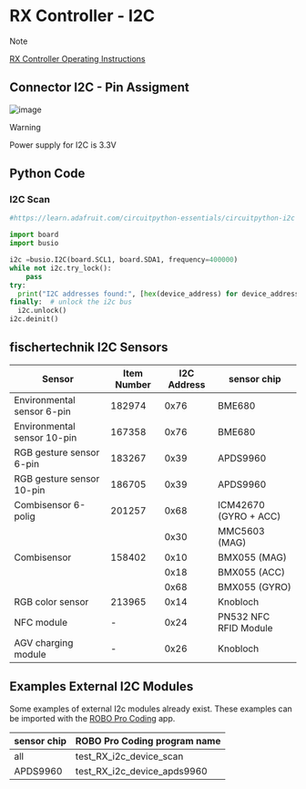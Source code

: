 # RX Controller - I2C

> [!NOTE]
> [RX Controller Operating Instructions](https://www.fischertechnik.de/-/media/fischertechnik/rebrush/spielzeug/e-learning/smart-robots-max/lernmaterial/bedienunganleitung-rx/rx_controller_en.pdf)

## Connector I2C - Pin Assigment
![image](https://github.com/user-attachments/assets/9121a6af-6fb6-44de-b255-afbd045acae8)

> [!WARNING]
> Power supply for I2C is 3.3V

## Python Code
### I2C Scan

```python
#https://learn.adafruit.com/circuitpython-essentials/circuitpython-i2c

import board
import busio

i2c =busio.I2C(board.SCL1, board.SDA1, frequency=400000)
while not i2c.try_lock():
    pass
try:
  print("I2C addresses found:", [hex(device_address) for device_address in i2c.scan()],)
finally:  # unlock the i2c bus
  i2c.unlock()
i2c.deinit()
```

## fischertechnik I2C Sensors

| Sensor                     | Item Number  | I2C Address | sensor chip |
| ---                        | ---          | ---         | --- |
|Environmental sensor 6-pin	 |182974     	  |0x76	        |BME680 |
|Environmental sensor 10-pin |167358	      |0x76	        |BME680 |
|RGB gesture sensor 6-pin	   |183267	      |0x39	        |APDS9960|
|RGB gesture sensor 10-pin   |186705	      |0x39	        |APDS9960|
|Combisensor 6-polig	       |201257	      |0x68	        |ICM42670 (GYRO + ACC)|
|                            |              |0x30 	      |MMC5603 (MAG)|
|Combisensor	               |158402	      |0x10	        |BMX055 (MAG)|
|                            |              |0x18       	|BMX055 (ACC)|
|                            |              |0x68	        |BMX055 (GYRO)|
|RGB color sensor	           |213965	      |0x14	        |Knobloch|
|NFC module	                 |-	            |0x24	        |PN532 NFC RFID Module|
|AGV charging module	       |-	            |0x26	        |Knobloch|

## Examples External I2C Modules

Some examples of external I2c modules already exist. These examples can be imported with the [ROBO Pro Coding](https://www.fischertechnik.de/en/apps-and-software#apps) app.

| sensor chip |  ROBO Pro Coding program name |
| --- | --- |
| all | test_RX_i2c_device_scan |
| APDS9960 | test_RX_i2c_device_apds9960 |
